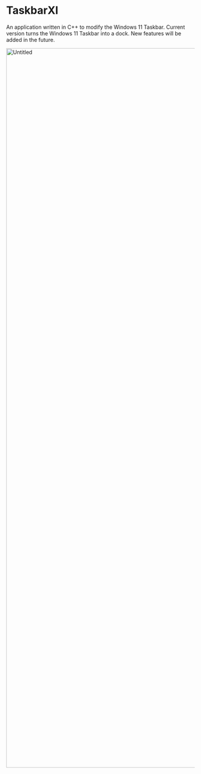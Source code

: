 # TaskbarXI
An application written in C++ to modify the Windows 11 Taskbar. Current version turns the Windows 11 Taskbar into a dock. New features will be added in the future.  


<img width="1920" alt="Untitled" src="https://user-images.githubusercontent.com/50437199/147857018-9de30327-9f5c-48c6-ab52-9ed7afefb070.png">
